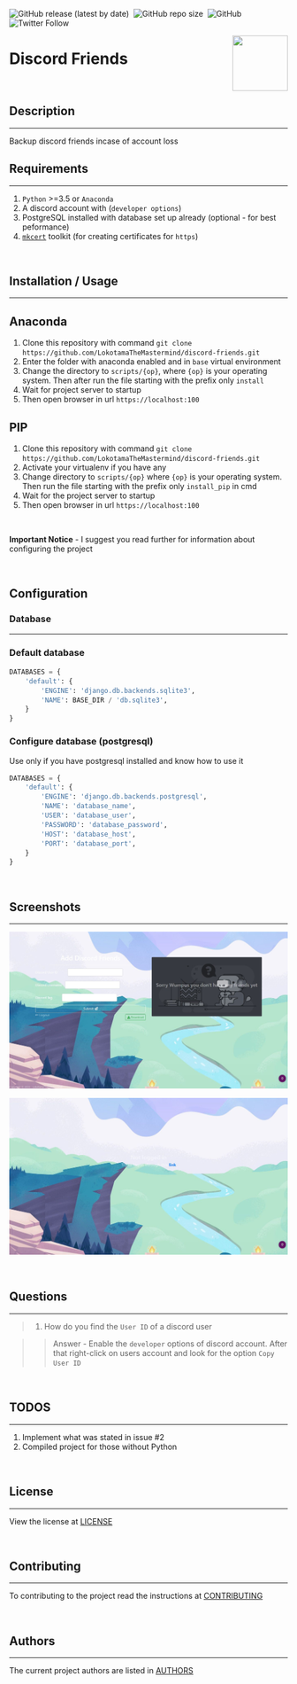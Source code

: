 ![GitHub release (latest by date)](https://img.shields.io/github/v/release/lokotamathemastermind-portfolio/discord-friends)&nbsp;&nbsp;![GitHub repo size](https://img.shields.io/github/repo-size/lokotamathemastermind-portfolio/discord-friends)&nbsp;&nbsp;![GitHub](https://img.shields.io/github/license/lokotamathemastermind-portfolio/discord-friends)&nbsp;&nbsp;![Twitter Follow](https://img.shields.io/twitter/follow/LokotamaThe?style=social)

<div><img align="right" width=100 height=100 src="screenshots/discord.ico"></div>

# Discord Friends

<br>

## Description

___
Backup discord friends incase of account loss

## Requirements

___

1. `Python` >=3.5 or `Anaconda`
2. A discord account with (`developer options`)
3. PostgreSQL installed with database set up already (optional - for best peformance)
4. [`mkcert`](https://github.com/FiloSottile/mkcert) toolkit (for creating certificates for `https`)

<br>

## Installation / Usage

___

## Anaconda

1. Clone this repository with command `git clone https://github.com/LokotamaTheMastermind/discord-friends.git`
2. Enter the folder with anaconda enabled and in `base` virtual environment
3. Change the directory to `scripts/{op}`, where `{op}` is your operating system. Then after run the file starting with the prefix only `install`
4. Wait for project server to startup
5. Then open browser in url `https://localhost:100`

## PIP

1. Clone this repository with command `git clone https://github.com/LokotamaTheMastermind/discord-friends.git`
2. Activate your virtualenv if you have any
3. Change directory to `scripts/{op}` where `{op}` is your operating system. Then run the file starting with the prefix only `install_pip` in cmd
4. Wait for the project server to startup
5. Then open browser in url `https://localhost:100`

<br>

**Important Notice** - I suggest you read further for information about configuring the project

<br>

## Configuration

### Database

___

### Default database

```python
DATABASES = {
    'default': {
        'ENGINE': 'django.db.backends.sqlite3',
        'NAME': BASE_DIR / 'db.sqlite3',
    }
}
```

### Configure database (postgresql)

Use only if you have postgresql installed and know how to use it

```python
DATABASES = {
    'default': {
        'ENGINE': 'django.db.backends.postgresql',
        'NAME': 'database_name',
        'USER': 'database_user',
        'PASSWORD': 'database_password',
        'HOST': 'database_host',
        'PORT': 'database_port',
    }
}
```

<br>

## Screenshots

___
![Discord Friends - Homepage](screenshots/home.jpg)

![Discord Friends - Logout](screenshots/logout.jpg)

<br>

## Questions

___

> 1. How do you find the `User ID` of a discord user

>> Answer - Enable the `developer` options of discord account. After that right-click on users account and look for the option `Copy User ID`

<br>

## TODOS

___

1. Implement what was stated in issue #2
2. Compiled project for those without Python

<br>

## License

___
View the license at [LICENSE](LICENSE)

<br>

## Contributing

___
To contributing to the project read the instructions at [CONTRIBUTING](CONTRIBUTING.md)

<br>

## Authors

___
The current project authors are listed in [AUTHORS](AUTHORS.md)
